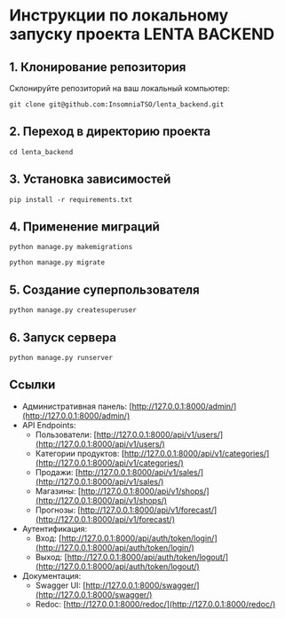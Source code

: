 # Инструкции по локальному запуску проекта LENTA BACKEND

## 1. Клонирование репозитория
Склонируйте репозиторий на ваш локальный компьютер:

`git clone git@github.com:InsomniaTSO/lenta_backend.git`


## 2. Переход в директорию проекта

`cd lenta_backend`


## 3. Установка зависимостей

`pip install -r requirements.txt`


## 4. Применение миграций

`python manage.py makemigrations`

`python manage.py migrate`


## 5. Создание суперпользователя

`python manage.py createsuperuser`


## 6. Запуск сервера

`python manage.py runserver`


## Ссылки

- Административная панель: [http://127.0.0.1:8000/admin/](http://127.0.0.1:8000/admin/)
- API Endpoints:
  - Пользователи: [http://127.0.0.1:8000/api/v1/users/](http://127.0.0.1:8000/api/v1/users/)
  - Категории продуктов: [http://127.0.0.1:8000/api/v1/categories/](http://127.0.0.1:8000/api/v1/categories/)
  - Продажи: [http://127.0.0.1:8000/api/v1/sales/](http://127.0.0.1:8000/api/v1/sales/)
  - Магазины: [http://127.0.0.1:8000/api/v1/shops/](http://127.0.0.1:8000/api/v1/shops/)
  - Прогнозы: [http://127.0.0.1:8000/api/v1/forecast/](http://127.0.0.1:8000/api/v1/forecast/)
- Аутентификация:
  - Вход: [http://127.0.0.1:8000/api/auth/token/login/](http://127.0.0.1:8000/api/auth/token/login/)
  - Выход: [http://127.0.0.1:8000/api/auth/token/logout/](http://127.0.0.1:8000/api/auth/token/logout/)
- Документация:
  - Swagger UI: [http://127.0.0.1:8000/swagger/](http://127.0.0.1:8000/swagger/)
  - Redoc: [http://127.0.0.1:8000/redoc/](http://127.0.0.1:8000/redoc/)
